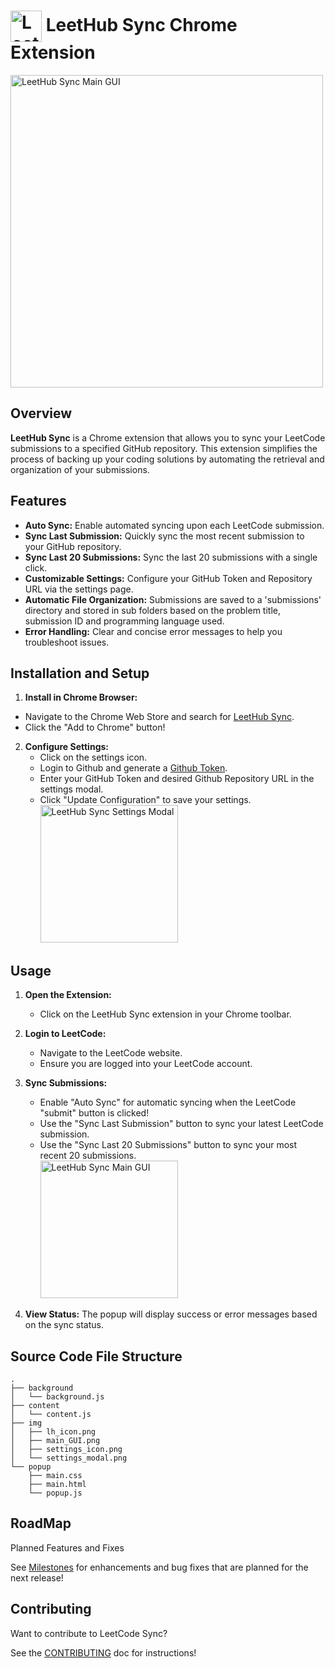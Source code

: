 # <img src="images/lh_icon.png" alt="LeetHub Sync" width="50" style="vertical-align: middle;"/> LeetHub Sync Chrome Extension

<img src="images/main_GUI.png" alt="LeetHub Sync Main GUI" width="500"/>


## Overview

**LeetHub Sync** is a Chrome extension that allows you to sync your LeetCode submissions to a specified GitHub repository. This extension simplifies the process of backing up your coding solutions by automating the retrieval and organization of your submissions.

## Features

- **Auto Sync:** Enable automated syncing upon each LeetCode submission.
- **Sync Last Submission:** Quickly sync the most recent submission to your GitHub repository.
- **Sync Last 20 Submissions:** Sync the last 20 submissions with a single click.
- **Customizable Settings:** Configure your GitHub Token and Repository URL via the settings page.
- **Automatic File Organization:** Submissions are saved to a 'submissions' directory and stored in sub folders based on the problem title, submission ID and programming language used.
- **Error Handling:** Clear and concise error messages to help you troubleshoot issues.

## Installation and Setup

1. **Install in Chrome Browser:**
- Navigate to the Chrome Web Store and search for [LeetHub Sync](https://chromewebstore.google.com/detail/leethub-sync/lgpbjdbepciblkallimlmjajfioghdde?hl=en-US&utm_source=ext_sidebar).
- Click the "Add to Chrome" button!
   

2. **Configure Settings:**
    - Click on the settings icon.
    - Login to Github and generate a [Github Token](https://github.com/settings/tokens).
    - Enter your GitHub Token and desired Github Repository URL in the settings modal.
    - Click "Update Configuration" to save your settings. <br><img src="images/settings_modal.png" alt="LeetHub Sync Settings Modal" width="220"/>

## Usage

1. **Open the Extension:**
    - Click on the LeetHub Sync extension in your Chrome toolbar.
   
3. **Login to LeetCode:**
    - Navigate to the LeetCode website.
    - Ensure you are logged into your LeetCode account.
      
4. **Sync Submissions:**
    - Enable "Auto Sync" for automatic syncing when the LeetCode "submit" button is clicked!
    - Use the "Sync Last Submission" button to sync your latest LeetCode submission.
    - Use the "Sync Last 20 Submissions" button to sync your most recent 20 submissions.
 <br><img src="images/main_GUI.png" alt="LeetHub Sync Main GUI" width="220"/>
      
5. **View Status:** The popup will display success or error messages based on the sync status.

## Source Code File Structure

```plaintext
.
├── background
│   └── background.js
├── content
│   └── content.js
├── img
│   ├── lh_icon.png
│   ├── main_GUI.png
│   ├── settings_icon.png
│   └── settings_modal.png
└── popup
    ├── main.css
    ├── main.html
    └── popup.js
```

## RoadMap
Planned Features and Fixes

See [Milestones](https://github.com/calebcsimmons/LeetHub_Sync/milestones) for enhancements and bug fixes that are planned for the next release!

## Contributing
Want to contribute to LeetCode Sync? 

See the [CONTRIBUTING](.github/CONTRIBUTING.md) doc for instructions!
